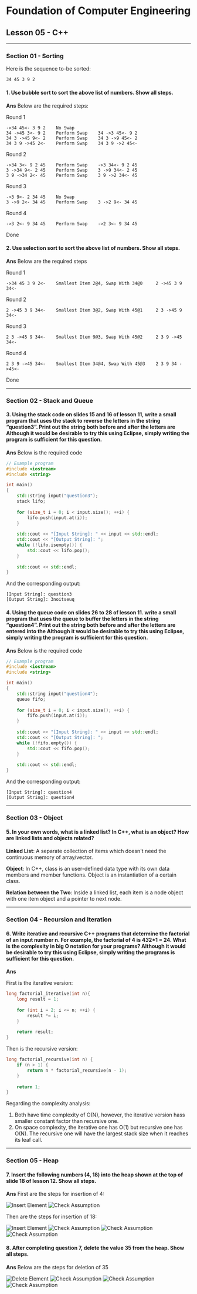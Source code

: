 # Foundation of Computer Engineering

## Lesson 05 - C++

---

### Section 01 - Sorting

Here is the sequence to-be sorted:

    34 45 3 9 2

#### 1. Use bubble sort to sort the above list of numbers. Show all steps. 

**Ans** Below are the required steps:

Round 1
    
    ->34 45<- 3 9 2    No Swap
    34 ->45 3<- 9 2    Perform Swap    34 ->3 45<- 9 2
    34 3 ->45 9<- 2    Perform Swap    34 3 ->9 45<- 2
    34 3 9 ->45 2<-    Perform Swap    34 3 9 ->2 45<-

Round 2

    ->34 3<- 9 2 45    Perform Swap    ->3 34<- 9 2 45
    3 ->34 9<- 2 45    Perform Swap    3 ->9 34<- 2 45
    3 9 ->34 2<- 45    Perform Swap    3 9 ->2 34<- 45

Round 3 

    ->3 9<- 2 34 45    No Swap
    3 ->9 2<- 34 45    Perform Swap    3 ->2 9<- 34 45

Round 4

    ->3 2<- 9 34 45    Perform Swap    ->2 3<- 9 34 45

Done 

#### 2. Use selection sort to sort the above list of numbers. Show all steps. 

**Ans** Below are the required steps

Round 1

    ->34 45 3 9 2<-    Smallest Item 2@4, Swap With 34@0     2 ->45 3 9 34<-

Round 2

    2 ->45 3 9 34<-    Smallest Item 3@2, Swap With 45@1     2 3 ->45 9 34<-

Round 3
    
    2 3 ->45 9 34<-    Smallest Item 9@3, Swap With 45@2     2 3 9 ->45 34<-

Round 4 
    
    2 3 9 ->45 34<-    Smallest Item 34@4, Swap With 45@3    2 3 9 34 ->45<-

Done

---

### Section 02 - Stack and Queue

#### 3. Using the stack code on slides 15 and 16 of lesson 11, write a small program that uses the stack to reverse the letters in the string “question3”. Print out the string both before and after the letters are Although it would be desirable to try this using Eclipse, simply writing the program is sufficient for this question.

**Ans** Below is the required code

```c++
// Example program
#include <iostream>
#include <string>

int main()
{
    std::string input("question3");
    stack lifo;
    
    for (size_t i = 0; i < input.size(); ++i) {
        lifo.push(input.at(i));
    }
    
    std::cout << "[Input String]: " << input << std::endl;
    std::cout << "[Output String]: ";
    while (!lifo.isempty()) {
        std::cout << lifo.pop();
    }
    
    std::cout << std::endl;
}
```

And the corresponding output:

```shell
[Input String]: question3
[Output String]: 3noitseuq
```
#### 4. Using the queue code on slides 26 to 28 of lesson 11. write a small program that uses the queue to buffer the letters in the string “question4”. Print out the string both before and after the letters are entered into the Although it would be desirable to try this using Eclipse, simply writing the program is sufficient for this question.

**Ans** Below is the required code

```c++
// Example program
#include <iostream>
#include <string>

int main()
{
    std::string input("question4");
    queue fifo;
    
    for (size_t i = 0; i < input.size(); ++i) {
        fifo.push(input.at(i));
    }
    
    std::cout << "[Input String]: " << input << std::endl;
    std::cout << "[Output String]: ";
    while (!fifo.empty()) {
        std::cout << fifo.pop();
    }
    
    std::cout << std::endl;
}
```

And the corresponding output:

```shell
[Input String]: question4
[Output String]: question4
```

---

### Section 03 - Object

#### 5. In your own words, what is a linked list? In C++, what is an object? How are linked lists and objects related?

**Linked List**: A separate collection of items which doesn't need the continuous memory of array/vector. 

**Object**: In C++, class is an user-defined data type with its own data members and member functions. Object is an instantiation of a certain class.

**Relation between the Two**: Inside a linked list, each item is a node object with one item object and a pointer to next node.

---

### Section 04 - Recursion and Iteration

#### 6. Write iterative and recursive C++ programs that determine the factorial of an input number n. For example, the factorial of 4 is 4*3*2*1 = 24. What is the complexity in big O notation for your programs? Although it would be desirable to try this using Eclipse, simply writing the programs is sufficient for this question.

**Ans**

First is the iterative version:

```c++
long factorial_iterative(int n){
    long result = 1;
    
    for (int i = 2; i <= n; ++i) {
        result *= i;
    }
    
    return result;
}
```

Then is the recursive version:

```c++
long factorial_recursive(int n) {
    if (n > 1) {
        return n * factorial_recursive(n - 1);
    }
    
    return 1;
}
```

Regarding the complexity analysis:

1. Both have time complexity of O(N), however, the iterative version hass smaller constant factor than recursive one.
2. On space complexity, the iterative one has O(1) but recursive one has O(N). The recursive one will have the largest stack size when it reaches its leaf call.

---

### Section 05 - Heap

#### 7. Insert the following numbers (4, 18) into the heap shown at the top of slide 18 of lesson 12. Show all steps.

**Ans** First are the steps for insertion of 4:

<img src="doc/07--add-04--insert.png" alt="Insert Element">

<img src="doc/07--add-04--check-assumption-a.png" alt="Check Assumption">

Then are the steps for insertion of 18:

<img src="doc/07--add-18--insert.png" alt="Insert Element">

<img src="doc/07--add-18--check-assumption-a.png" alt="Check Assumption">

<img src="doc/07--add-18--check-assumption-b.png" alt="Check Assumption">

<img src="doc/07--add-18--check-assumption-c.png" alt="Check Assumption">

#### 8. After completing question 7, delete the value 35 from the heap. Show all steps. 

**Ans** Below are the steps for deletion of 35

<img src="doc/08--delete-35--swap.png" alt="Delete Element">

<img src="doc/08--delete-35--find-max-and-swap-a.png" alt="Check Assumption">

<img src="doc/08--delete-35--find-max-and-swap-b.png" alt="Check Assumption">

<img src="doc/08--delete-35--check-max.png" alt="Check Assumption">